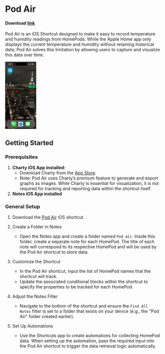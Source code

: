 # Pod Air

#### Download [link](https://www.icloud.com/shortcuts/7403b8c847944a0cb7789f584ab8c394)

Pod Air is an iOS Shortcut designed to make it easy to record temperature and humidity readings from HomePods. While the Apple Home app only displays the current temperature and humidity without retaining historical data, Pod Air solves this limitation by allowing users to capture and visualize this data over time.

<div width=100%>
    <img src="ScreenRecording.gif" width="20%" height="20%" title="Pod Air"/>
</div>

## Getting Started

### Prerequisites

1. **Charty iOS App installed:**
   - Download Charty from the [App Store](https://apps.apple.com/us/app/charty-for-shortcuts/id1494386093).
   - Note: Pod Air uses Charty’s premium feature to generate and export graphs as images. While Charty is essential for visualization, it is not required for tracking and reporting data within the shortcut itself.
1. **Notes iOS App installed**

### General Setup

1. Download the [Pod Air](#download-link) iOS shortcut.
1. Create a Folder in Notes
    - Open the Notes app and create a folder named `Pod Air`. Inside this folder, create a separate note for each HomePod. The title of each note will correspond to its respective HomePod and will be used by the Pod Air shortcut to store data.
1. Customize the Shortcut
    - In the Pod Air shortcut, input the list of HomePod names that the shortcut will track.  
    - Update the associated conditional blocks within the shortcut to specify the properties to be tracked for each HomePod.  

1. Adjust the Notes Filter 
    - Navigate to the bottom of the shortcut and ensure the `Find All Notes` filter is set to a folder that exists on your device (e.g., the "Pod Air" folder created earlier).
1. Set Up Automations
    - Use the Shortcuts app to create automations for collecting HomePod data. When setting up the automation, pass the required input into the Pod Air shortcut to trigger the data retrieval logic automatically.  


